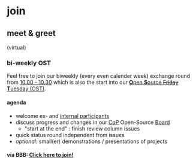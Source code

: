 # join

## meet & greet

(virtual)

### bi-weekly OST
Feel free to join our biweekly (every even calender week) exchange round from [10.00 - 10.30](https://time.is/de/Bern) which is also the start into our [**O**pen **S**ource ~~Friday~~ **T**uesday (OST)](https://opensourcefriday.com).

#### agenda

 - welcome ex- and [internal participants](https://github.com/orgs/bfh/people)
 - discuss progress and changes in our [CoP](https://www.scaledagileframework.com/communities-of-practice/) Open-Source [Board](https://github.com/orgs/bfh/projects/1/)
   - "start at the end" : finish review column issues
 - quick status round independent from issues
 - *optional*: small(er) demonstrations / presentations of projects

#### via BBB: [Click here to join!](https://bbb.ch-open.ch/rooms/bfh-smq-j63-snw/join)
